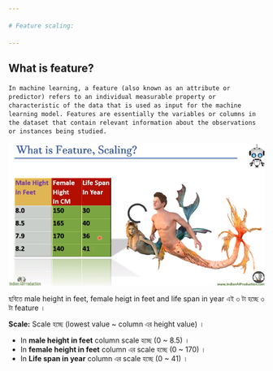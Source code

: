 ```yaml
---

# Feature scaling:

---
```


## What is feature?

`In machine learning, a feature (also known as an attribute or predictor) refers to an individual measurable property or characteristic of the data that is used as input for the machine learning model. Features are essentially the variables or columns in the dataset that contain relevant information about the observations or instances being studied.`

![Alt text](image.png)

ছবিতে male height in feet, female heigt in feet and life span in year এই ৩ টা হচ্ছে ৩ টা feature । 

**Scale:** Scale হচ্ছে (lowest value ~ column এর height value) । 

- In **male height in feet** column scale হচ্ছে (0 ~ 8.5) । 
- In **female height in feet** column এর scale হচ্ছে (0 ~ 170) । 
- In **Life span in year** column এর scale হচ্ছে (0 ~ 41) । 


